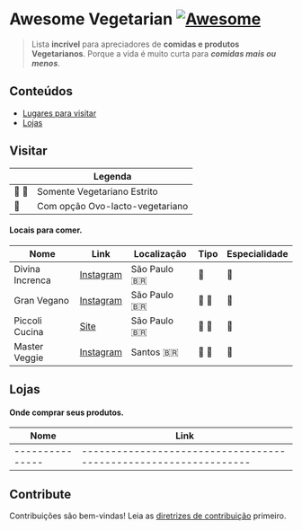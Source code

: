 # Awesome Vegetarian [![Awesome](https://awesome.re/badge.svg)](https://awesome.re)

> Lista **incrível** para apreciadores de **comidas e produtos Vegetarianos**.
> Porque a vida é muito curta para **_comidas mais ou menos_**.

## Conteúdos

- [Lugares para visitar](#visitar)
- [Lojas](#lojas)

## Visitar

|       | Legenda                         |
| ----- | ------------------------------- |
| 🌱 🌱 | Somente Vegetariano Estrito     |
| 🌱    | Com opção Ovo-lacto-vegetariano |

#### Locais para comer.

| Nome            | Link                                                             | Localização        | Tipo  | Especialidade |
| --------------- | ---------------------------------------------------------------- | ------------------ | ----- | ------------- |
| Divina Increnca | [Instagram](https://www.instagram.com/divinaincrenca/?hl=pt-br)  | São Paulo :brazil: | 🌱    | 🍕            |
| Gran Vegano     | [Instagram](https://www.instagram.com/granvegano/?hl=pt-br)      | São Paulo :brazil: | 🌱 🌱 | 🍔            |
| Piccoli Cucina  | [Site](https://www.piccolicucina.com.br/)                        | São Paulo :brazil: | 🌱 🌱 | 🍝            |
| Master Veggie   | [Instagram](https://www.instagram.com/masterveggie.br/?hl=pt-br) | Santos :brazil:    | 🌱 🌱 | 🍔            |

## Lojas

#### Onde comprar seus produtos.

| Nome            | Link                                                             |
| --------------- | ---------------------------------------------------------------- |
| --------------- | ---------------------------------------------------------------- |

## Contribute

Contribuições são bem-vindas! Leia as [diretrizes de contribuição](contribuir.md) primeiro.
